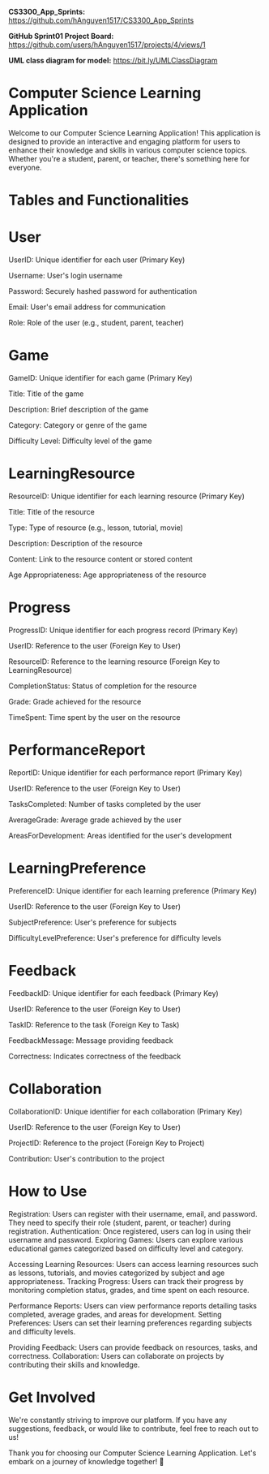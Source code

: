 **CS3300_App_Sprints:**  https://github.com/hAnguyen1517/CS3300_App_Sprints 

**GitHub Sprint01 Project Board:** https://github.com/users/hAnguyen1517/projects/4/views/1

**UML class diagram for model:** https://bit.ly/UMLClassDiagram 

# Computer Science Learning Application

Welcome to our Computer Science Learning Application! This application is designed to provide an interactive and engaging platform for users to enhance their knowledge and skills in various computer science topics. Whether you're a student, parent, or teacher, there's something here for everyone.

#  Tables and Functionalities
# User
UserID: Unique identifier for each user (Primary Key)

Username: User's login username

Password: Securely hashed password for authentication

Email: User's email address for communication

Role: Role of the user (e.g., student, parent, teacher)

# Game
GameID: Unique identifier for each game (Primary Key)

Title: Title of the game

Description: Brief description of the game

Category: Category or genre of the game

Difficulty Level: Difficulty level of the game

# LearningResource
ResourceID: Unique identifier for each learning resource (Primary Key)

Title: Title of the resource

Type: Type of resource (e.g., lesson, tutorial, movie)

Description: Description of the resource

Content: Link to the resource content or stored content

Age Appropriateness: Age appropriateness of the resource

# Progress
ProgressID: Unique identifier for each progress record (Primary Key)

UserID: Reference to the user (Foreign Key to User)

ResourceID: Reference to the learning resource (Foreign Key to LearningResource)

CompletionStatus: Status of completion for the resource

Grade: Grade achieved for the resource

TimeSpent: Time spent by the user on the resource

# PerformanceReport
ReportID: Unique identifier for each performance report (Primary Key)

UserID: Reference to the user (Foreign Key to User)

TasksCompleted: Number of tasks completed by the user

AverageGrade: Average grade achieved by the user

AreasForDevelopment: Areas identified for the user's development

# LearningPreference
PreferenceID: Unique identifier for each learning preference (Primary Key)

UserID: Reference to the user (Foreign Key to User)

SubjectPreference: User's preference for subjects

DifficultyLevelPreference: User's preference for difficulty levels

# Feedback
FeedbackID: Unique identifier for each feedback (Primary Key)

UserID: Reference to the user (Foreign Key to User)

TaskID: Reference to the task (Foreign Key to Task)

FeedbackMessage: Message providing feedback

Correctness: Indicates correctness of the feedback

# Collaboration
CollaborationID: Unique identifier for each collaboration (Primary Key)

UserID: Reference to the user (Foreign Key to User)

ProjectID: Reference to the project (Foreign Key to Project)

Contribution: User's contribution to the project

# How to Use
Registration: Users can register with their username, email, and password. They need to specify their role (student, parent, or teacher) during registration.
Authentication: Once registered, users can log in using their username and password.
Exploring Games: Users can explore various educational games categorized based on difficulty level and category.

Accessing Learning Resources: Users can access learning resources such as lessons, tutorials, and movies categorized by subject and age appropriateness.
Tracking Progress: Users can track their progress by monitoring completion status, grades, and time spent on each resource.

Performance Reports: Users can view performance reports detailing tasks completed, average grades, and areas for development.
Setting Preferences: Users can set their learning preferences regarding subjects and difficulty levels.

Providing Feedback: Users can provide feedback on resources, tasks, and correctness.
Collaboration: Users can collaborate on projects by contributing their skills and knowledge.

# Get Involved
We're constantly striving to improve our platform. If you have any suggestions, feedback, or would like to contribute, feel free to reach out to us!

Thank you for choosing our Computer Science Learning Application. Let's embark on a journey of knowledge together! 🚀

